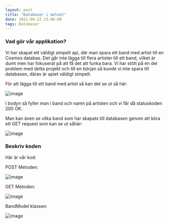 ```yaml
---
layout: post
title: "Databaser i molnet"
date: 2021-09-22 23:06:00
tags: Databaser
--- 
```


### Vad gör vår applikation?

Vi har skapat ett väldigt simpelt api, där man spara ett band med artist till en Cosmos databas.
Det går inte lägga till flera artister till ett band, vilket är dumt men har fokuserat på att få det att funka bara.
Vi har stött på en del problem med detta projekt och till en början så kunde vi inte spara till databasen, därav är apiet väldigt simpelt.

För att lägga till ett band med artist så kan det se ut så här:

![image](https://user-images.githubusercontent.com/65369996/134632316-2bd8f72e-d828-4c74-8f36-e52782583b27.png)

I bodyn så fyller man i band och namn på artisten och vi får då statuskoden 200 OK. 

Man kan även se vilka band som har skapats till databasen genom att köra ett GET request som kan se ut såhär:

![image](https://user-images.githubusercontent.com/65369996/134633337-cf4901ad-f0e4-4df5-b848-ba8e038a461b.png)



### Beskriv koden 

Här är vår kod:

POST Metoden:

![image](https://user-images.githubusercontent.com/65369996/134632618-2d4fe632-d0e3-4334-973c-75caaf27e301.png)

GET Metoden: 

![image](https://user-images.githubusercontent.com/65369996/134633631-bbbb8e76-67bf-4a2e-91c8-a988099256d5.png)

BandModel klassen: 

![image](https://user-images.githubusercontent.com/65369996/134633699-15f380ff-f2da-46f4-974f-1afd07b5f873.png)








